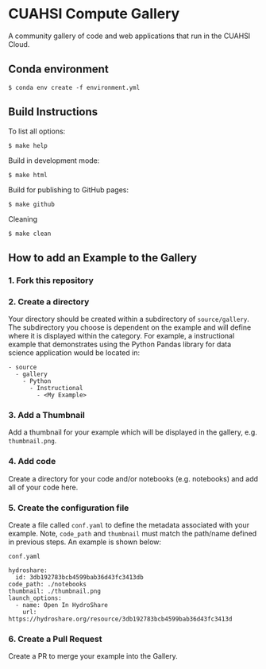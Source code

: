 # CUAHSI Compute Gallery
A community gallery of code and web applications that run in the CUAHSI Cloud.


## Conda environment

```
$ conda env create -f environment.yml
```

## Build Instructions

To list all options: 

```
$ make help
```

Build in development mode: 

```
$ make html 
```

Build for publishing to GitHub pages:

```
$ make github
```

Cleaning

```
$ make clean
```

## How to add an Example to the Gallery

### 1. Fork this repository

### 2. Create a directory

Your directory should be created within a subdirectory of `source/gallery`. The subdirectory you choose is dependent on the example and will define where it is displayed within the category. For example, a instructional example that demonstrates using the Python Pandas library for data science application would be located in:

```
- source
  - gallery
    - Python
      - Instructional
        - <My Example>
```

### 3. Add a Thumbnail

Add a thumbnail for your example which will be displayed in the gallery, e.g. `thumbnail.png`.

### 4. Add code

Create a directory for your code and/or notebooks (e.g. notebooks) and add all of your code here.

### 5. Create the configuration file

Create a file called `conf.yaml` to define the metadata associated with your example. Note, `code_path` and `thumbnail` must match the path/name defined in previous steps.  An example is shown below:

`conf.yaml`
```
hydroshare:
  id: 3db192783bcb4599bab36d43fc3413db
code_path: ./notebooks
thumbnail: ./thumbnail.png
launch_options:
  - name: Open In HydroShare
    url: https://hydroshare.org/resource/3db192783bcb4599bab36d43fc3413d
```

### 6. Create a Pull Request

Create a PR to merge your example into the Gallery. 


